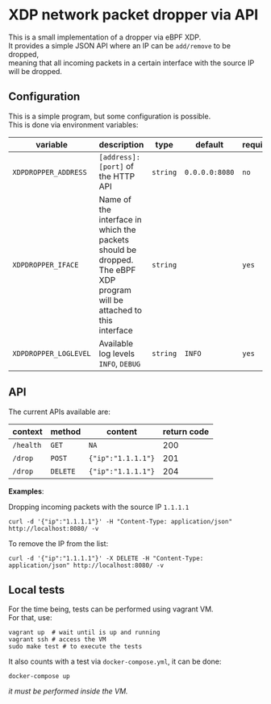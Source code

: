 # XDP network packet dropper via API

This is a small implementation of a dropper via eBPF XDP.   
It provides a simple JSON API where an IP can be `add/remove` to be dropped,   
meaning that all incoming packets in a certain interface with the source IP will be dropped.

## Configuration
This is a simple program, but some configuration is possible.   
This is done via environment variables:

| variable | description | type | default | required |
|---|---|---|---|---|
| `XDPDROPPER_ADDRESS` | `[address]:[port]` of the HTTP API | `string` | `0.0.0.0:8080` | `no` |
| `XDPDROPPER_IFACE` | Name of the interface in which the packets should be dropped. The eBPF XDP program will be attached to this interface |  `string` | | `yes` |
| `XDPDROPPER_LOGLEVEL` | Available log levels `INFO`, `DEBUG` | `string` | `INFO` | `yes` |

## API
The current APIs available are:

| context | method | content | return code |
|---|---|---|---|
| `/health` | `GET` | `NA` | 200 |
| `/drop` | `POST` | `{"ip":"1.1.1.1"}` | 201 |
| `/drop` | `DELETE` | `{"ip":"1.1.1.1"}` | 204 |

**Examples**:

Dropping incoming packets with the source IP `1.1.1.1`
```shell
curl -d '{"ip":"1.1.1.1"}' -H "Content-Type: application/json" http://localhost:8080/ -v
```

To remove the IP from the list:
```shell
curl -d '{"ip":"1.1.1.1"}' -X DELETE -H "Content-Type: application/json" http://localhost:8080/ -v
```

## Local tests
For the time being, tests can be performed using vagrant VM.   
For that, use:
```
vagrant up  # wait until is up and running
vagrant ssh # access the VM
sudo make test # to execute the tests
```

It also counts with a test via `docker-compose.yml`, it can be done:
```
docker-compose up
```
*it must be performed inside the VM.*
